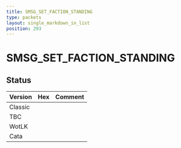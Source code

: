 ```yaml
---
title: SMSG_SET_FACTION_STANDING
type: packets
layout: single_markdown_in_list
position: 293
---
```


# SMSG_SET_FACTION_STANDING

## Status

Version | Hex | Comment
---------- | ---------- | ---------- 
Classic |  |  
TBC |  |  
WotLK |  |  
Cata |  |  
